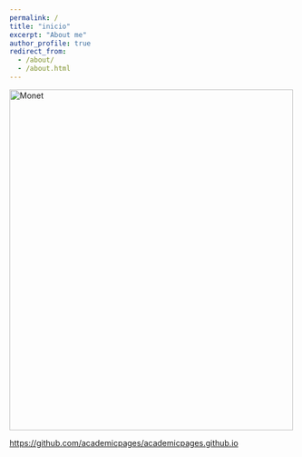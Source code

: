 ```yaml
---
permalink: /
title: "inicio"
excerpt: "About me"
author_profile: true
redirect_from: 
  - /about/
  - /about.html
---
```

 <img src="http://1.bp.blogspot.com/-pY-pU0yYVNo/UlwAObieZNI/AAAAAAAAn0Q/3_bD0jUInI8/s1600/1878+The+Avenue+oil+on+canvas+Private+Collection.jpg" alt="Monet" style="width:500px;height:600px;"> 


<https://github.com/academicpages/academicpages.github.io>




